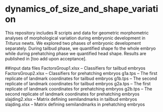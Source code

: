 # dynamics_of_size_and_shape_variation
This repository includes R scripts and data for geometric morphometric analyses of morphological variation during embryonic development in _Triturus_ newts. We explored two phases of embryonic development separately. During tailbud phase, we quantified shape fo the whole embryo while during prehatching phase we quantified head shape. Results  are published in [too add upon acceptance].

##input data files
FactorsGroup1.xlsx – Classifiers for tailbud embryos
FactorsGroup2.xlsx – Classifiers for prehatching embryos
g1a.tps – The first replicate of landmark coordinates for tailbud embryos
g1b.tps – The second replicate of landmark coordinates for tailbud embryos
g2a.tps – The first replicate of landmark coordinates for prehatching embryos
g2b.tps – The second replicate of landmark coordinates for prehatching embryos
slajding2.xlsx – Matrix defining semilandmarks in tailbud embryos
slajding.xlsx – Matrix defining semilandmarks in prehatching embryos
